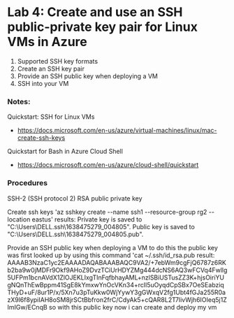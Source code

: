 # Lab 4: Create and use an SSH public-private key pair for Linux VMs in Azure

1. Supported SSH key formats
2. Create an SSH key pair
3. Provide an SSH public key when deploying a VM
4. SSH into your VM

### Notes:

Quickstart: SSH for Linux VMs
* https://docs.microsoft.com/en-us/azure/virtual-machines/linux/mac-create-ssh-keys

Quickstart for Bash in Azure Cloud Shell
* https://docs.microsoft.com/en-us/azure/cloud-shell/quickstart



### Procedures
SSH-2 (SSH protocol 2)
RSA public private key

Create ssh keys
'az sshkey create --name ssh1 --resource-group rg2 --location eastus'
results:
Private key is saved to "C:\Users\DELL\.ssh\1638475279_004805".
Public key is saved to "C:\Users\DELL\.ssh\1638475279_004805.pub".
	
Provide an SSH public key when deploying a VM
to do this the public key was first looked up by using this command
'cat ~/.ssh/id_rsa.pub 
result:
AAAAB3NzaC1yc2EAAAADAQABAAABAQC9VA2/+7ebWm9cgFjQ6787z6RKb2ba9w0jMDFr9Okf9AHoZ9DvzTCiUrHDYZMg444dcNS6AQ3wFCVq4Fwllg5UFPm1bcnAVdX1ZlOJEKLIxgTInFqfbhayAML+nzlSBiUSTusZZ3K+hjsOiriYUgNQnThEwBppm41SgE8kYmxwYnOcVKn34+rcIl5uOyqdCpSBx7OeSEabziqTHyD+uF/8ur1P/x/5Xn7u3pTuKkw0WjYywY3gGWxqV2fg1Ubt4fGJa255R0azX9l6f8ypiIAH8oSM8jrSCtBbfron2frC/CdyAk5+cQAR8L2T7livWjh6IOIeq5j1ZImIGw/ECnqB
so with this public key now i can create and deploy my vm 

